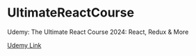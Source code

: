 # UltimateReactCourse

Udemy: The Ultimate React Course 2024: React, Redux &amp; More

[Udemy Link](https://www.udemy.com/course/the-ultimate-react-course)
